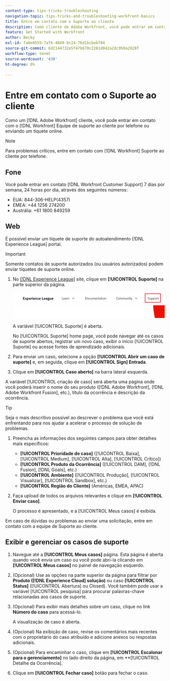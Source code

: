 ```yaml
---
content-type: tips-tricks-troubleshooting
navigation-topic: tips-tricks-and-troubleshooting-workfront-basics
title: Entre em contato com o Suporte ao cliente
description: Como cliente do Adobe Workfront, você pode entrar em contato com a equipe de Suporte ao cliente da Workfront por telefone ou enviando um tíquete online. Este artigo inclui instruções sobre como entrar em contato com o Suporte ao cliente e visualizar e gerenciar os casos de suporte.
feature: Get Started with Workfront
author: Becky
exl-id: fa8e0559-7af6-4049-9c24-76d1bcbebf84
source-git-commit: 6d2144732e5f47b670c2281d042a2dc950a2928f
workflow-type: tm+mt
source-wordcount: '430'
ht-degree: 0%

---
```


# Entre em contato com o Suporte ao cliente

<!--Audited: 12/2023-->

<!--
<p>(We need to keep this as a standalone article. It is linked in multiple articles and FAQs.)</p>
-->

Como um [!DNL Adobe Workfront] cliente, você pode entrar em contato com o [!DNL Workfront] Equipe de suporte ao cliente por telefone ou enviando um tíquete online.

>[!NOTE]
>
>Para problemas críticos, entre em contato com [!DNL Workfront] Suporte ao cliente por telefone.

## Fone

Você pode entrar em contato [!DNL Workfront Customer Support] 7 dias por semana, 24 horas por dia, através dos seguintes números:

* EUA: 844-306-HELP(4357)
* EMEA: +44 1256 274200
* Austrália: +61 1800 849259

## Web

É possível enviar um tíquete de suporte do autoatendimento [!DNL Experience League] portal.

>[!IMPORTANT]
>
>Somente contatos de suporte autorizados (ou usuários autorizados) podem enviar tíquetes de suporte online.


1. No [[!DNL Experience League]](https://experienceleague.adobe.com) site, clique em **[!UICONTROL Suporte]**  na parte superior da página.

   ![](assets/experience-league-top-navigation-with-support-highlighted.png)

   A variável [!UICONTROL Suporte] é aberta.

   No [!UICONTROL Suporte] home page, você pode navegar até os casos de suporte abertos, registrar um novo caso, exibir o início [!UICONTROL Suporte] ou acesse fontes de aprendizado adicionais.

1. Para enviar um caso, selecione a opção **[!UICONTROL Abrir um caso de suporte]** e, em seguida, clique em **[!UICONTROL Sign] Entrada**.

1. Clique em **[!UICONTROL Caso aberto]** na barra lateral esquerda.

<!--
   ![](assets/left-nav-bar-for-exl-support-portal.png)
-->

A variável [!UICONTROL criação de caso] será aberta uma página onde você poderá inserir o nome do seu produto ([!DNL Adobe Workfront], [!DNL Adobe Workfront Fusion], etc.), título da ocorrência e descrição da ocorrência.

>[!TIP]
>
>Seja o mais descritivo possível ao descrever o problema que você está enfrentando para nos ajudar a acelerar o processo de solução de problemas.


1. Preencha as informações dos seguintes campos para obter detalhes mais específicos:

   * **[!UICONTROL Prioridade de caso]** ([!UICONTROL Baixa], [!UICONTROL Medium], [!UICONTROL Alta], [!UICONTROL Crítico])
   * **[!UICONTROL Produto da Ocorrência]** ([!UICONTROL DAM], [!DNL Fusion], [!DNL Goals], etc.)
   * **[!UICONTROL Ambiente]** ([!UICONTROL Produção], [!UICONTROL Visualizar], [!UICONTROL Sandbox], etc.)
   * **[!UICONTROL Região do Cliente]** (Américas, EMEA, APAC)

1. Faça upload de todos os arquivos relevantes e clique em **[!UICONTROL Enviar caso]**.

   O processo é apresentado, e a [!UICONTROL Meus casos] é exibida.

   <!--
   [](assets/all-cases-list-exl-support-portal.png)
   -->

Em caso de dúvidas ou problemas ao enviar uma solicitação, entre em contato com a equipe de Suporte ao cliente.


## Exibir e gerenciar os casos de suporte

1. Navegue até a **[!UICONTROL Meus casos]** página. Esta página é aberta quando você envia um caso ou você pode abri-la clicando em **[!UICONTROL Meus casos]** no painel de navegação esquerdo.

1. (Opcional) Use as opções na parte superior da página para filtrar por **Produto ([!DNL Experience Cloud] solução)** ou caso **[!UICONTROL Status]** ([!UICONTROL Abertura] ou Closed). Você também pode usar a variável [!UICONTROL pesquisa] para procurar palavras-chave relacionadas aos casos de suporte.

1. (Opcional) Para exibir mais detalhes sobre um caso, clique no link **Número do caso** para acessá-lo.

   A visualização de caso é aberta.

1. (Opcional) Na exibição de caso, revise os comentários mais recentes com o proprietário do caso atribuído e adicione anexos ou respostas adicionais.

1. (Opcional) Para encaminhar o caso, clique em **[!UICONTROL Escalonar para o gerenciamento]** no lado direito da página, em **[!UICONTROL Detalhe da Ocorrência].

1. Clique em **[!UICONTROL Fechar caso]** botão para fechar o caso.


<!--drafted: I took the information above from this blog post by Jon Chen (on September 13, 2022): https://experienceleaguecommunities.adobe.com/t5/workfront-blogs/how-to-submit-a-support-ticket-on-experience-league/ba-p/461737)

- this is the information that was there before - pointing to WorkfrontOne: 

If you are logged in as an Authorized Support Contact, you can contact Workfront Customer Support through the Workfront One site and create a case, formally called a ticket.

1. Log in to [**one.workfront.com**](https://one.workfront.com/) as an Authorized Support Contact.
1. On the **Home** page, click **Support**.

   ![](assets/supporthome-350x138.png)

   The Customer Support page displays.

   >[!NOTE]
   >
   >If you don't see the Support option on the Home page, you are not an Authorized Support Contact. Your Workfront administrator can contact Workfront Customer Support and request you be added an Authorized Support Contact. If you are the only Workfront administrator for your organization, contact the Workfront Support team by phone.

1. Complete the fields in the **Create a Support Case** form. All fields are required.  

   <table style="table-layout:auto">
    <tr>
        <td><strong>Subject</strong></td>
        <td>Type a brief question or explanation of the issue you are experiencing.</td>
    </tr>
    <tr>
        <td><strong>Description</strong></td>
        <td>Type a detailed description of the issue. Include as much information as possible.</td>
    </tr>
    <tr>
        <td><strong>Priority</strong></td>
        <td> </td>
    </tr>
    <tr>
        <td><strong>Case Product</strong></td>
        <td>Select the product in which you are experiencing the issue. If the issue is not related to a specific product, select None.</td>
    </tr>
    <tr>
        <td><strong>Product Area</strong></td>
        <td>Select the area of the product that best relates to the issue. If the related area is not listed in the drop-down menu, select Not Listed.</td>
    </tr>
    <tr>
        <td><strong>Environment</strong></td>
        <td>Select the environment in which the issue occurs. If you are seeing the issue in both the Production and Sandbox environments, please select Production.</td>
    </tr>
    <tr>
        <td><strong>Customer Region</strong></td>
        <td> </td>
    </tr>
   </table>

1. (Optional) Attach a file, such as an image or video file.

   1. At the bottom of the form, click **Upload File**.
   1. Click **Upload File**, then browse for and select the desired file.

      ![](assets/supportselectfile-350x368.png)

   1. Click **Done** to upload the file to the case.

1. Click **Submit** to submit the case to Workfront Customer Support.

-->


